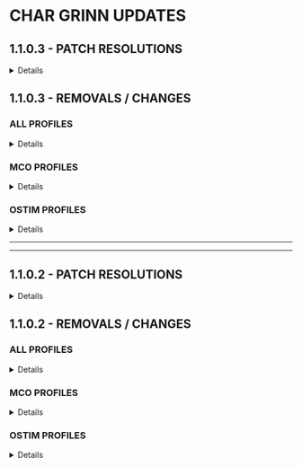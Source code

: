 # CHAR GRINN UPDATES

## 1.1.0.3 - PATCH RESOLUTIONS
<details>

__Misplaced Fireplace__  
*Removed misplaced firewplace in Riverwood Trader*  

__Male Hair & Beards__  
*Rebuilt Bodyslide to apply proper hair & beard options for male NPCs*  

__Large Gemstones in Inventory__  
*Patches & fixes didn't work for all gems, removed ENB light mods until fix is built & applied*  

</details>

## 1.1.0.3 - REMOVALS / CHANGES

### ALL PROFILES
<details>

--- 
#### ADDITIONS  
---  
**+SoS Uncloaked**  

--- 
#### REMOVALS  
---  
**-Dragonbone Ebonsteel Armor SE (mod no longer listed)**  
**-DragonLord Armor**  
**-Valkrie Armor**  
**-ENB Particle Lights for Gemstones**  
**-ENB Particle Lights for ENB SE - Paragon Gems**  
**-ENB Light Inventory Fix (ELIF)**  
**-ENBLights Plus ELIF Compatibility**  
**-Giant gem on the menu fix**  

---  
#### UPDATES  
---  
**>Updated Unofficial Skyrim Special Edition Patch v4.2.9alpha**  
**>Updated Unofficial Skyrim Creation Club Content Patch v7.7**  
**>Updated Dynamic Activation Key v1.02**  
**>Updated Conditional Expressions v1.27**  
**>Updated Conditional Expressions for NPCs v1.28**  
**>Updated Navigator - Navmesh Fixes v1.5.2**    
**>Updated Caliente's Beautiful Bodies Enhancer CBBE v.2.0.1**  
**>Updated DynDOLOD 3.00 Alpha-148**  
**>Updated DynDOLOD Resource SE 3.00 vAlpha-45**  
**>Updated Char Grinn BodySlide Output**  
**>Updated Char Grinn DynDOLOD Output**  
**>Updated Char Grinn Main Menu Profile Wallpapers**  

</details>

### MCO PROFILES
<details>

--- 
#### IN PROGRESS
---  

</details>

### OSTIM PROFILES
<details>

--- 
#### IN PROGRESS
---  

</details>

---  

---  

## 1.1.0.2 - PATCH RESOLUTIONS
<details>

__CC Camping Supplies__  
*Square flames*

__Large Campfire__  
*Square smoke*

__Ancano__  
*Missing robes*

__Companion Hall Wall__  
*Wrong texture; removed*

__CG-TorchLevel-Patch__  
*Adjusted brightness, color, flicker, & radius*

__Dark Forests of Skyrim__  
*Disappearing trees, performance*

__CG-BaldNPCs-Patch__  
*Random bald NPCs*

__Smithing Progress Bar__  
*Overlapping progress bar*

__Elden Parry & Counter__  
*Unable to Bash*

__Myrwatch__  
*Floating, moving items*  

__Honeyside Thane of Riften__  
*Missing NobleShelf05 in multiple locations*  

__SOS Genital Slider__  
*Added functionality back to RaceMenu*  

__ENB Inventory Light Fix__  
*Large gemstones in inventory*
</details>

## 1.1.0.2 - REMOVALS / CHANGES

### ALL PROFILES
<details>

--- 
#### ADDITIONS  
---  
**+All Dead Trees**  
**+Tamrielic Grass for ENB Compliex Grass** 
**+Universal Arrow Tracer**  
**+Myrwatch Statics**  
**+ZZJay's Wardrobe 3BA**  
**+[Christine] Dragon Berserkr**  
**+[Christine] Dragon Marauder**  
**+[Christine] Dragon Slaughter**  
**+[Christine] Gladiatorae Pack**  
**+[Christine] Venom Blade Maiden**  
**+[NINI] Cristal See-through**  
**+[NINI] Defied**  
**+[NINI] Karlstein**  
**+[NINI] Red Nose**  
**+The Wilds by HRT_WRX**  
*Custom track for Char Grinn*

--- 
#### REMOVALS  
---  
**-Realistic Grass Field**  
**-Dark Forests of Skyrim**  
**-Dark Forests of Skyrim: Solstheim Apocalypse**  
**-Elden Counter**  
**-Elden Parry**  
**-Precision Elden Parry Compatability toml**  
**-Stop on Slash: SSE**  
**-Steady Block: Block Animation Fix**  
**-Skyrim's Dead**  
**-Gallows of Skyrim**  
**-CBBE SMP**  
**-Autoscaler Disabler**  
**-Honeyside Thane of Riften**  
**-Vivid Landscapes Whiterun Parallax**  
**-Know Your Enemy: Traits and Resistances**

---  
#### UPDATES  
---  
**>Enabled XPMSE.esp**  
**>New Sunhelm Notifications Preset**  
**>Updated Gore v1.524**  
**>Updated Particle Patch for ENB v1.26**  
**>Updated Dynamic Key Activation v1.02**  
**>Updated Katana: Journey in the Shadows v2.0.1**  
**>Updated Immersive Equipment Displays v1.73 (IED)**  
**>Updated IED: NSFA64v2 Preset**  
*Built from scratch; hides accessories when nude / underwear*  
**>Updated Char Grinn Bodyslide Output**  
**>Updated Char Grinn DynDOLOD Output**  **Updated Char Grinn Grass Output**  
**>Updated Char Grinn Grass Cache Output**  
**>Updated Char Grinn Texgen Output**  
**>Updated Char Grinn xLOD Output**  
**>Updated ENB v0.494**  
**>Updated NO HOPE ENB**  
</details>

### MCO PROFILES
<details>

--- 
#### REMOVALS  
---  
**-Timed Block - Hellblade**
</details>

### OSTIM PROFILES
<details>

--- 
#### ADDITIONS  
---  
**+Bikini Mage Robes Replacer**  
**+[Christine] High Priestess Bikini**  
**+Resqueeze: TAWOBA Blades**    
**+Resqueeze: TAWOBA Dwarven**  
**+Resqueeze: TAWOBA Dragonbone**  
**+Resqueeze: TAWOBA Steel Armor Top 07**  
</details>
